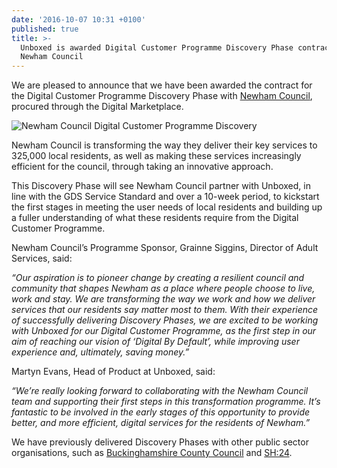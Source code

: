 ```yaml
---
date: '2016-10-07 10:31 +0100'
published: true
title: >-
  Unboxed is awarded Digital Customer Programme Discovery Phase contract with
  Newham Council
---
```

We are pleased to announce that we have been awarded the contract for the Digital Customer Programme Discovery Phase with [Newham Council](https://www.newham.gov.uk/Pages/index.aspx), procured through the Digital Marketplace.<br/>

![Newham Council Digital Customer Programme Discovery](https://s3-eu-west-1.amazonaws.com/unboxed-web-image-uploader/47a2e1fedbd4d84d1c7e67f37ff63e19.JPG)

Newham Council is transforming the way they deliver their key services to 325,000 local residents, as well as making these services increasingly efficient for the council, through taking an innovative approach.<br/>

This Discovery Phase will see Newham Council partner with Unboxed, in line with the GDS Service Standard and over a 10-week period, to kickstart the first stages in meeting the user needs of local residents and building up a fuller understanding of what these residents require from the Digital Customer Programme.<br/>

Newham Council’s Programme Sponsor, Grainne Siggins, Director of Adult Services, said:<br/>

<i>“Our aspiration is to pioneer change by creating a resilient council and community that shapes Newham as a place where people choose to live, work and stay. We are transforming the way we work and how we deliver services that our residents say matter most to them. With their experience of successfully delivering Discovery Phases, we are excited to be working with Unboxed for our Digital Customer Programme, as the first step in our aim of reaching our vision of ‘Digital By Default’, while improving user experience and, ultimately, saving money.”</i><br/>

Martyn Evans, Head of Product at Unboxed, said:<br/>

<i>“We’re really looking forward to collaborating with the Newham Council team and supporting their first steps in this transformation programme. It’s fantastic to be involved in the early stages of this opportunity to provide better, and more efficient, digital services for the residents of Newham.”</i><br/>

We have previously delivered Discovery Phases with other public sector organisations, such as [Buckinghamshire County Council](https://unboxed.co/product-stories/bucks-cc) and [SH:24](https://unboxed.co/product-stories/sh24/).
